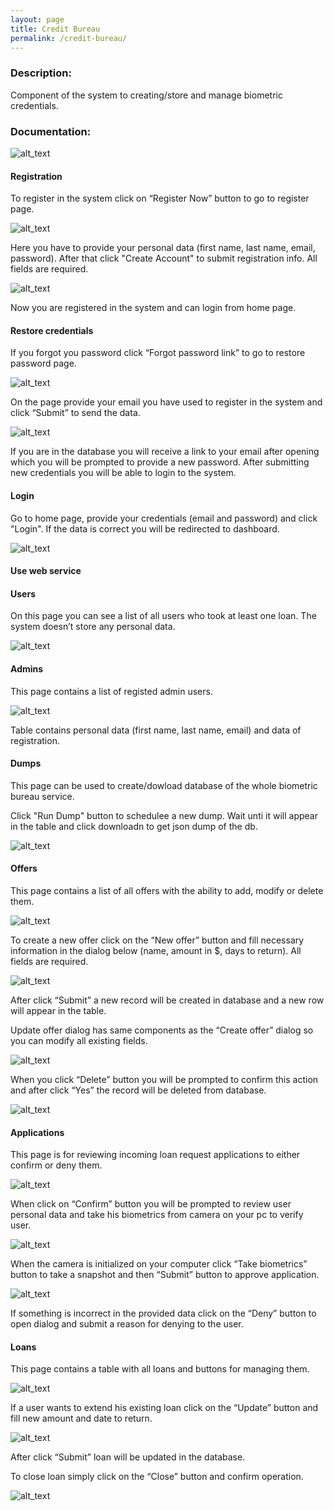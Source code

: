 ```yaml
---
layout: page
title: Credit Bureau
permalink: /credit-bureau/
---
```


### Description:

Component of the system to creating/store and manage biometric credentials.

### Documentation:

![alt_text](images/b1.png)

#### Registration

To register in the system click on “Register Now” button to go to register page.

![alt_text](images/b2.png)

Here you have to provide your personal data (first name, last name, email, password). After that click "Create Account"
to submit registration info. All fields are required.

![alt_text](images/b3.png)

Now you are registered in the system and can login from home page.

#### Restore credentials

If you forgot you password click “Forgot password link” to go to restore password page.

![alt_text](images/b4.png)

On the page provide your email you have used to register in the system and click “Submit” to send the data.

![alt_text](images/b5.png)

If you are in the database you will receive a link to your email after opening which you will be prompted to provide a
new password. After submitting new credentials you will be able to login to the system.

#### Login

Go to home page, provide your credentials (email and password) and click "Login". If the data is correct you will be
redirected to dashboard.

![alt_text](images/b6.png)

#### Use web service

#### Users

On this page you can see a list of all users who took at least one loan. The system doesn’t store any personal data.

![alt_text](images/b7.png)

#### Admins

This page contains a list of registed admin users.

![alt_text](images/b8.png)

Table contains personal data (first name, last name, email) and data of registration.

#### Dumps

This page can be used to create/dowload database of the whole biometric bureau service.

Click "Run Dump" button to schedulee a new dump. Wait unti it will appear in the table and click downloadn to get json
dump of the db.

![alt_text](images/b9.png)

#### Offers

This page contains a list of all offers with the ability to add, modify or delete them.

![alt_text](images/b10.png)

To create a new offer click on the “New offer” button and fill necessary information in the dialog below (name, amount
in $, days to return). All fields are required.

![alt_text](images/b11.png)

After click “Submit” a new record will be created in database and a new row will appear in the table.

Update offer dialog has same components as the “Create offer” dialog so you can modify all existing fields.

![alt_text](images/b12.png)

When you click “Delete” button you will be prompted to confirm this action and after click “Yes” the record will be
deleted from database.

![alt_text](images/b13.png)

#### Applications

This page is for reviewing incoming loan request applications to either confirm or deny them.

![alt_text](images/b14.png)

When click on “Confirm” button you will be prompted to review user personal data and take his biometrics from camera on
your pc to verify user.

![alt_text](images/b15.png)

When the camera is initialized on your computer click “Take biometrics” button to take a snapshot and then “Submit”
button to approve application.

![alt_text](images/b16.png)

If something is incorrect in the provided data click on the “Deny” button to open dialog and submit a reason for denying
to the user.

#### Loans

This page contains a table with all loans and buttons for managing them.

![alt_text](images/b17.png)

If a user wants to extend his existing loan click on the “Update” button and fill new amount and date to return.

![alt_text](images/b18.png)

After click “Submit” loan will be updated in the database.

To close loan simply click on the “Close” button and confirm operation.

![alt_text](images/b19.png)


